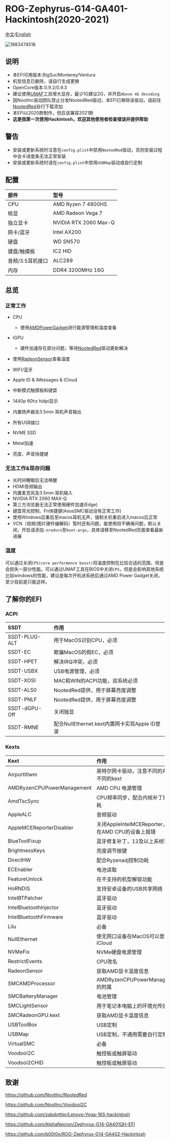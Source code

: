 # ROG-Zephyrus-G14-GA401-Hackintosh(2020-2021)

[中文](README.md)/[English](README_en.md)

![1883474518](https://github.com/PIut02/ROG-Zephyrus-G14-GA401IV-Hackintosh/assets/39442130/e32b0e7d-1751-4f90-a6f4-3666a564a4e2)

## 说明

- 本EFI可用版本:BigSur/Monterey/Ventura
- 机型信息已删除，请自行生成更换
- OpenCore版本:0.9.2/0.9.3
- 建议使用[UMAF](https://github.com/DavidS95/Smokeless_UMAF/)工具增大显存，最少1G建议2G，并开启`Above 4G decoding`
- 因NootInc驱动团队禁止分发NootedRed驱动，本EFI已移除该驱动，请前往[NootedRed](https://github.com/NootInc/NootedRed)自行下载添加
- 本EFI以2020款制作，但应该兼容2021款
- **这是我第一次使用Hackintosh，欢迎其他使用者检查错误并提供帮助**

## 警告

- 安装或更新系统时注意在`config.plist`中禁用`NootedRed`驱动，否则安装过程中会卡进度条无法正常安装
- 安装或更新系统时请在`config.plist`中禁用`USBMap`驱动或自行定制

## 配置

| 部件             | 型号                  |
| :--------------- | :-------------------- |
| CPU              | AMD Ryzen 7 4800HS    |
| 核显             | AMD Radeon Vega 7     |
| 独立显卡         | NVIDIA RTX 2060 Max-Q |
| 网卡/蓝牙        | Intel AX200           |
| 硬盘             | WD SN570              |
| 键盘/触摸板      | IC2 HID               |
| 音频/3.5耳机接口 | ALC289                |
| 内存             | DDR4 3200MHz 16G      |

## 总览

### 正常工作

- CPU

  - 使用[AMDPowerGadget](https://github.com/trulyspinach/SMCAMDProcessor)进行能源管理和温度查看
- IGPU

  - 硬件加速存在部分问题，等待[NootedRed](https://github.com/NootInc/NootedRed)驱动更新解决
- 使用[RadeonSensor](https://github.com/NootInc/RadeonSensor)查看温度
- WIFI/蓝牙
- Apple ID & iMessages & iCloud
- 中断模式触摸板和键盘
- 1440p 60hz hidpi显示
- 内置扬声器及3.5mm 耳机声音输出
- 所有USB接口
- NVME SSD
- Metal加速
- 亮度、声音快捷键

### 无法工作&现存问题

- 长时间睡眠后无法唤醒
- HDMI音频输出
- 内置麦克风及3.5mm 耳机输入
- NVIDIA RTX 2060 MAX-Q
- 第三方浏览器无法正常使用硬件加速(Edge)
- 键盘背光控制、Fn快捷键(AsusSMC驱动没有正常工作)
- 使用Windows后重启至macos耳机无声，强制关机重启进入macos后正常
- VCN（视频/图片硬件编解码）暂时还有问题，能使用但不确保问题，默认关闭，开启请添加`-nredvcn`至`boot-args`，具体请移至NootedRed页面查看最新进展

### 温度

可以通过关闭`CPS(core performence boost)`将温度控制在比较合适的范围，但是会损失一部分性能。可以通过UMAF工具在BIOS中关闭`CPS`，但是会影响其他系统比如windows的性能，建议是每次开机进系统后通过AMD Power Gadget关闭，至少目前是只能这样。

## 了解你的EFI

### ACPI

SSDT | 作用
:---------|:---------
SSDT-PLUG-ALT | 用于MacOS识别CPU，必须
SSDT-EC | 欺骗MacOS的假EC，必须
SSDT-HPET | 解决IRQ冲突，必须
SSDT-USBX | USB电源管理，必须
SSDT-XOSI | MAC和WIN的ACPI功能，双系统必须
SSDT-ALS0 | NootedRed提供，用于屏幕亮度调整
SSDT-PNLF | NootedRed提供，用于屏幕亮度调整
SSDT-dGPU-Off | 关闭独显 
SSDT-RMNE | 配合NullEthernet.kext内置网卡实现Apple ID登录 

### Kexts

Kext | 作用
:---------|:---------
AirportItlwm | 英特尔网卡驱动，注意不同的系统有不同的kext
AMDRyzenCPUPowerManagement | AMD CPU 电源管理
AmdTscSync | CPU频率同步，配合内核补丁控制功耗 
AppleALC | 音频驱动
AppleMCEReporterDisabler | 关闭AppleIntelMCEReporter，避免在AMD CPU的设备上报错
BlueToolFixup | 蓝牙修复补丁，12及以上系统需要 
BrightnessKeys | 亮度调节按键 
DirectHW | 配合Ryzenadj控制功耗 
ECEnabler | 电池读取
FeatureUnlock | 在不支持的机型解锁功能 
HoRNDIS | 支持安卓设备的USB共享网络 
IntelBTPatcher | 蓝牙驱动 
IntelBluetoothInjector | 蓝牙驱动 
IntelBluetoothFirmware | 蓝牙驱动
Lilu | 必备
NullEthernet | 使无网口设备在MacOS可以登录iCloud
NVMeFix | NVMe硬盘电源管理
RestrictEvents | CPU改名
RadeonSensor | 获取AMD显卡温度信息 
SMCAMDProcessor | AMDRyzenCPUPowerManagement的附属
SMCBatteryManager | 电池管理
SMCLightSensor | 用于笔记本电脑上的环境光传感器 
SMCRadeonGPU.kext | 获取AMD显卡温度信息 
USBToolBox | USB定制
USBMap | USB定制，不通用需要自行定制 
VirtualSMC | 必备
VoodooI2C | 触控板或触屏驱动
VoodooI2CHID | 触控板或触屏驱动

## 致谢

https://github.com/NootInc/NootedRed

https://github.com/NootInc/VoodooI2C

https://github.com/zabdottler/Lenovo-Yoga-16S-hackintosh

https://github.com/AlphaNecron/Zephyrus-G14-GA401QH-EFI

https://github.com/b00t0x/ROG-Zephyrus-G14-GA402-Hackintosh
